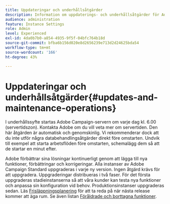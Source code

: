 ```yaml
---
title: Uppdateringar och underhållsåtgärder
description: Information om uppdaterings- och underhållsåtgärder för Adobe Campaign-servern.
audience: administration
feature: Instance Settings
role: Admin
level: Experienced
exl-id: 4da0b7b0-a854-4935-9f5f-04bfc764b18d
source-git-commit: bfba6b156d020e8d2656239e713d2d24625bda54
workflow-type: tm+mt
source-wordcount: '166'
ht-degree: 43%

---
```


# Uppdateringar och underhållsåtgärder{#updates-and-maintenance-operations}

I underhållssyfte startas Adobe Campaign-servern om varje dag kl. 6.00 (servertidszon). Kontakta Adobe om du vill veta mer om servertiden. Den här åtgärden är automatisk och genomskinlig. Vi rekommenderar dock att du inte utför några databehandlingsåtgärder direkt före omstarten. Undvik till exempel att starta arbetsflöden före omstarten, schemalägg dem så att de startar en minut efter.

Adobe förbättrar sina lösningar kontinuerligt genom att lägga till nya funktioner, förbättringar och korrigeringar. Alla instanser av Adobe Campaign Standard uppgraderas i varje ny version. Ingen åtgärd krävs för att uppgradera. Uppgraderingar distribueras i två faser. För det första uppgraderas stadieinstanserna så att våra kunder kan testa nya funktioner och anpassa sin konfiguration vid behov. Produktionsinstanser uppgraderas sedan. Läs [Frisläppningsplanering](https://helpx.adobe.com/se/campaign/kb/acs-release-planning.html) för att ta reda på när nästa release kommer att äga rum. Se även listan [Föråldrade och borttagna funktioner](../../rn/using/deprecated-features.md).
